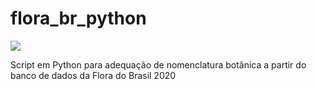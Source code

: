 # flora_br_python 
![](https://img.shields.io/github/downloads/{higuchip}/{flora_br_python}/total.svg)

Script em Python para adequação de nomenclatura botânica a partir do banco de dados da Flora do Brasil 2020
